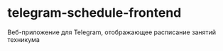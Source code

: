 # telegram-schedule-frontend
Веб-приложение для Telegram, отображающее расписание занятий техникума
